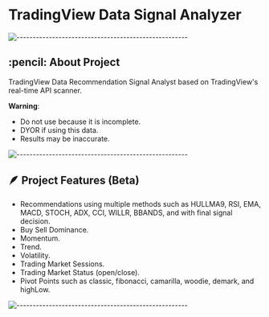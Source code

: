 # TradingView Data Signal Analyzer
![-----------------------------------------------------](https://raw.githubusercontent.com/andreasbm/readme/master/assets/lines/rainbow.png)
<h2 id="about-the-project"> :pencil: About Project</h2>
TradingView Data Recommendation Signal Analyst based on TradingView's real-time API scanner.
<p></p>
<b>Warning</b>: 

* Do not use because it is incomplete.
* DYOR if using this data.
* Results may be inaccurate.

![-----------------------------------------------------](https://raw.githubusercontent.com/andreasbm/readme/master/assets/lines/rainbow.png)

<h2 id="about-the-project"> 🪶 Project Features (Beta)</h2>

* Recommendations using multiple methods such as HULLMA9, RSI, EMA, MACD, STOCH, ADX, CCI, WILLR, BBANDS, and with final signal decision.
* Buy Sell Dominance.
* Momentum.
* Trend.
* Volatility.
* Trading Market Sessions.
* Trading Market Status (open/close).
* Pivot Points such as classic, fibonacci, camarilla, woodie, demark, and highLow.


![-----------------------------------------------------](https://raw.githubusercontent.com/andreasbm/readme/master/assets/lines/rainbow.png)

